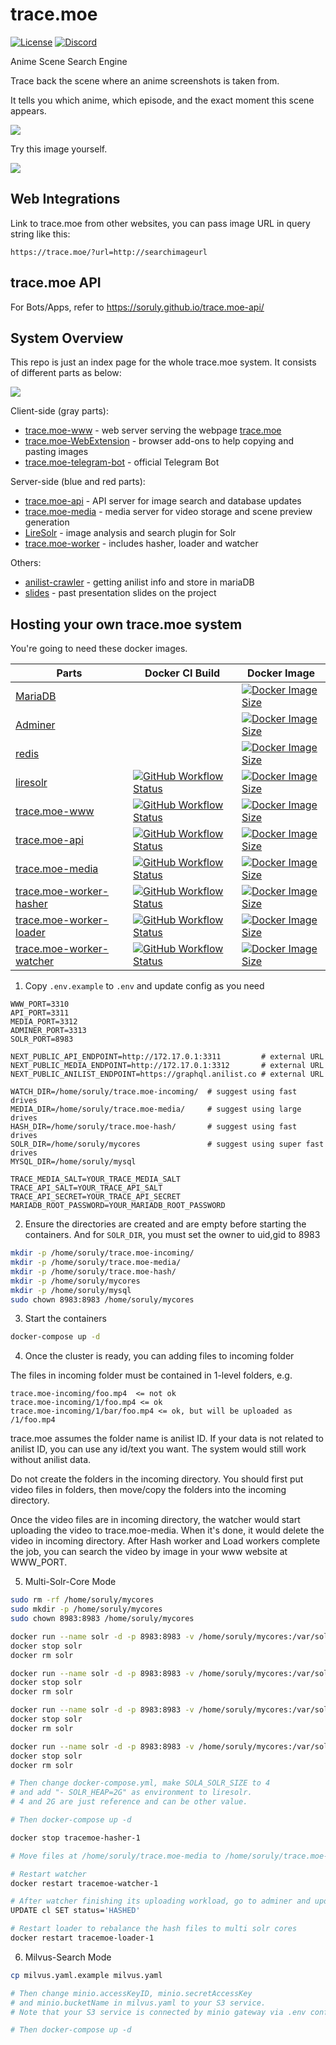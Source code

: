 # trace.moe

[![License](https://img.shields.io/github/license/soruly/trace.moe.svg?style=flat-square)](https://github.com/soruly/trace.moe/blob/master/LICENSE)
[![Discord](https://img.shields.io/discord/437578425767559188.svg?style=flat-square)](https://discord.gg/K9jn6Kj)

Anime Scene Search Engine

Trace back the scene where an anime screenshots is taken from.

It tells you which anime, which episode, and the exact moment this scene appears.

![](demo-result.jpg)

Try this image yourself.

![](demo.jpg)

## Web Integrations

Link to trace.moe from other websites, you can pass image URL in query string like this:

```
https://trace.moe/?url=http://searchimageurl
```

## trace.moe API

For Bots/Apps, refer to https://soruly.github.io/trace.moe-api/

## System Overview

This repo is just an index page for the whole trace.moe system. It consists of different parts as below:

![](overview.png)

Client-side (gray parts):

- [trace.moe-www](https://github.com/soruly/trace.moe-www) - web server serving the webpage [trace.moe](https://trace.moe)
- [trace.moe-WebExtension](https://github.com/soruly/trace.moe-WebExtension) - browser add-ons to help copying and pasting images
- [trace.moe-telegram-bot](https://github.com/soruly/trace.moe-telegram-bot) - official Telegram Bot

Server-side (blue and red parts):

- [trace.moe-api](https://github.com/soruly/trace.moe-api) - API server for image search and database updates
- [trace.moe-media](https://github.com/soruly/trace.moe-media) - media server for video storage and scene preview generation
- [LireSolr](https://github.com/soruly/liresolr) - image analysis and search plugin for Solr
- [trace.moe-worker](https://github.com/soruly/trace.moe-worker) - includes hasher, loader and watcher

Others:

- [anilist-crawler](https://github.com/soruly/anilist-crawler) - getting anilist info and store in mariaDB
- [slides](https://github.com/soruly/slides) - past presentation slides on the project

## Hosting your own trace.moe system

You're going to need these docker images.

| Parts                                                                  | Docker CI Build                                                                                                                                                                              | Docker Image                                                                                                                                                                                                  |
| ---------------------------------------------------------------------- | -------------------------------------------------------------------------------------------------------------------------------------------------------------------------------------------- | ------------------------------------------------------------------------------------------------------------------------------------------------------------------------------------------------------------- |
| [MariaDB](https://mariadb.org/)                                        |                                                                                                                                                                                              | [![Docker Image Size](https://img.shields.io/docker/image-size/_/mariadb/latest?style=flat-square)](https://hub.docker.com/_/mariadb)                                                                         |
| [Adminer](https://www.adminer.org/)                                    |                                                                                                                                                                                              | [![Docker Image Size](https://img.shields.io/docker/image-size/_/adminer/latest?style=flat-square)](https://hub.docker.com/_/adminer)                                                                         |
| [redis](https://redis.io/)                                             |                                                                                                                                                                                              | [![Docker Image Size](https://img.shields.io/docker/image-size/_/redis/latest?style=flat-square)](https://hub.docker.com/_/redis)                                                                             |
| [liresolr](https://github.com/soruly/liresolr)                         | [![GitHub Workflow Status](https://img.shields.io/github/workflow/status/soruly/liresolr/Docker%20Image%20CI?style=flat-square)](https://github.com/soruly/liresolr/actions)                 | [![Docker Image Size](https://img.shields.io/docker/image-size/soruly/liresolr/latest?style=flat-square)](https://github.com/soruly/liresolr/pkgs/container/liresolr)                                         |
| [trace.moe-www](https://github.com/soruly/trace.moe-www)               | [![GitHub Workflow Status](https://img.shields.io/github/workflow/status/soruly/trace.moe-www/Docker%20Image%20CI?style=flat-square)](https://github.com/soruly/trace.moe-www/actions)       | [![Docker Image Size](https://img.shields.io/docker/image-size/soruly/trace.moe-www/latest?style=flat-square)](https://github.com/soruly/trace.moe-www/pkgs/container/trace.moe-www)                          |
| [trace.moe-api](https://github.com/soruly/trace.moe-api)               | [![GitHub Workflow Status](https://img.shields.io/github/workflow/status/soruly/trace.moe-api/Docker%20Image%20CI?style=flat-square)](https://github.com/soruly/trace.moe-api/actions)       | [![Docker Image Size](https://img.shields.io/docker/image-size/soruly/trace.moe-api/latest?style=flat-square)](https://github.com/soruly/trace.moe-api/pkgs/container/trace.moe-api)                          |
| [trace.moe-media](https://github.com/soruly/trace.moe-media)           | [![GitHub Workflow Status](https://img.shields.io/github/workflow/status/soruly/trace.moe-media/Docker%20Image%20CI?style=flat-square)](https://github.com/soruly/trace.moe-media/actions)   | [![Docker Image Size](https://img.shields.io/docker/image-size/soruly/trace.moe-media/latest?style=flat-square)](https://github.com/soruly/trace.moe-media/pkgs/container/trace.moe-media)                    |
| [trace.moe-worker-hasher](https://github.com/soruly/trace.moe-worker)  | [![GitHub Workflow Status](https://img.shields.io/github/workflow/status/soruly/trace.moe-worker/Docker%20Image%20CI?style=flat-square)](https://github.com/soruly/trace.moe-worker/actions) | [![Docker Image Size](https://img.shields.io/docker/image-size/soruly/trace.moe-worker-hasher/latest?style=flat-square)](https://github.com/soruly/trace.moe-worker/pkgs/container/trace.moe-worker-hasher)   |
| [trace.moe-worker-loader](https://github.com/soruly/trace.moe-worker)  | [![GitHub Workflow Status](https://img.shields.io/github/workflow/status/soruly/trace.moe-worker/Docker%20Image%20CI?style=flat-square)](https://github.com/soruly/trace.moe-worker/actions) | [![Docker Image Size](https://img.shields.io/docker/image-size/soruly/trace.moe-worker-loader/latest?style=flat-square)](https://github.com/soruly/trace.moe-worker/pkgs/container/trace.moe-worker-loader)   |
| [trace.moe-worker-watcher](https://github.com/soruly/trace.moe-worker) | [![GitHub Workflow Status](https://img.shields.io/github/workflow/status/soruly/trace.moe-worker/Docker%20Image%20CI?style=flat-square)](https://github.com/soruly/trace.moe-worker/actions) | [![Docker Image Size](https://img.shields.io/docker/image-size/soruly/trace.moe-worker-watcher/latest?style=flat-square)](https://github.com/soruly/trace.moe-worker/pkgs/container/trace.moe-worker-watcher) |

1. Copy `.env.example` to `.env` and update config as you need

```
WWW_PORT=3310
API_PORT=3311
MEDIA_PORT=3312
ADMINER_PORT=3313
SOLR_PORT=8983

NEXT_PUBLIC_API_ENDPOINT=http://172.17.0.1:3311         # external URL
NEXT_PUBLIC_MEDIA_ENDPOINT=http://172.17.0.1:3312       # external URL
NEXT_PUBLIC_ANILIST_ENDPOINT=https://graphql.anilist.co # external URL

WATCH_DIR=/home/soruly/trace.moe-incoming/  # suggest using fast drives
MEDIA_DIR=/home/soruly/trace.moe-media/     # suggest using large drives
HASH_DIR=/home/soruly/trace.moe-hash/       # suggest using fast drives
SOLR_DIR=/home/soruly/mycores               # suggest using super fast drives
MYSQL_DIR=/home/soruly/mysql

TRACE_MEDIA_SALT=YOUR_TRACE_MEDIA_SALT
TRACE_API_SALT=YOUR_TRACE_API_SALT
TRACE_API_SECRET=YOUR_TRACE_API_SECRET
MARIADB_ROOT_PASSWORD=YOUR_MARIADB_ROOT_PASSWORD
```

2. Ensure the directories are created and are empty before starting the containers. And for `SOLR_DIR`, you must set the owner to uid,gid to 8983

```bash
mkdir -p /home/soruly/trace.moe-incoming/
mkdir -p /home/soruly/trace.moe-media/
mkdir -p /home/soruly/trace.moe-hash/
mkdir -p /home/soruly/mycores
mkdir -p /home/soruly/mysql
sudo chown 8983:8983 /home/soruly/mycores
```

3. Start the containers

```bash
docker-compose up -d
```

4. Once the cluster is ready, you can adding files to incoming folder

The files in incoming folder must be contained in 1-level folders, e.g.

```
trace.moe-incoming/foo.mp4  <= not ok
trace.moe-incoming/1/foo.mp4 <= ok
trace.moe-incoming/1/bar/foo.mp4 <= ok, but will be uploaded as /1/foo.mp4
```

trace.moe assumes the folder name is anilist ID. If your data is not related to anilist ID, you can use any id/text you want. The system would still work without anilist data.

Do not create the folders in the incoming directory. You should first put video files in folders, then move/copy the folders into the incoming directory.

Once the video files are in incoming directory, the watcher would start uploading the video to trace.moe-media. When it's done, it would delete the video in incoming directory. After Hash worker and Load workers complete the job, you can search the video by image in your www website at WWW_PORT.

5. Multi-Solr-Core Mode

```bash
sudo rm -rf /home/soruly/mycores
sudo mkdir -p /home/soruly/mycores
sudo chown 8983:8983 /home/soruly/mycores

docker run --name solr -d -p 8983:8983 -v /home/soruly/mycores:/var/solr ghcr.io/soruly/liresolr:latest solr-precreate cl_0 /opt/solr/server/solr/configsets/liresolr
docker stop solr
docker rm solr

docker run --name solr -d -p 8983:8983 -v /home/soruly/mycores:/var/solr ghcr.io/soruly/liresolr:latest solr-precreate cl_1 /opt/solr/server/solr/configsets/liresolr
docker stop solr
docker rm solr

docker run --name solr -d -p 8983:8983 -v /home/soruly/mycores:/var/solr ghcr.io/soruly/liresolr:latest solr-precreate cl_2 /opt/solr/server/solr/configsets/liresolr
docker stop solr
docker rm solr

docker run --name solr -d -p 8983:8983 -v /home/soruly/mycores:/var/solr ghcr.io/soruly/liresolr:latest solr-precreate cl_3 /opt/solr/server/solr/configsets/liresolr
docker stop solr
docker rm solr

# Then change docker-compose.yml, make SOLA_SOLR_SIZE to 4
# and add "- SOLR_HEAP=2G" as environment to liresolr.
# 4 and 2G are just reference and can be other value.

# Then docker-compose up -d

docker stop tracemoe-hasher-1

# Move files at /home/soruly/trace.moe-media to /home/soruly/trace.moe-incoming

# Restart watcher
docker restart tracemoe-watcher-1

# After watcher finishing its uploading workload, go to adminer and update the cl table
UPDATE cl SET status='HASHED'

# Restart loader to rebalance the hash files to multi solr cores
docker restart tracemoe-loader-1
```

6. Milvus-Search Mode

```bash
cp milvus.yaml.example milvus.yaml

# Then change minio.accessKeyID, minio.secretAccessKey
# and minio.bucketName in milvus.yaml to your S3 service.
# Note that your S3 service is connected by minio gateway via .env config

# Then docker-compose up -d
```
